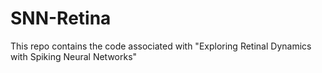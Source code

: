 # SNN-Retina
This repo contains the code associated with "Exploring Retinal Dynamics with Spiking Neural Networks"
